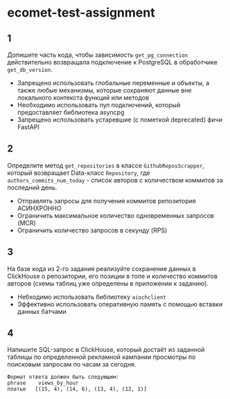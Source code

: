 # ecomet-test-assignment

## 1
Допишите часть кода, чтобы зависимость `get_pg_connection` действительно
возвращала подключение к PostgreSQL в обработчике `get_db_version`.

- Запрещено использовать глобальные переменные и объекты, а также любые механизмы,
которые сохраняют данные вне локального контекста функций или методов
- Необходимо использовать пул подключений, который предоставляет библиотека asyncpg
- Запрещено использовать устаревшие (с пометкой deprecated) фичи FastAPI


## 2
Определите метод `get_repositories` в классе `GithubReposScrapper`, который возвращает Data-класс `Repository`,
где `authors_commits_num_today` - список авторов с количеством коммитов за последний день.

- Отправлять запросы для получения коммитов репозитория АСИНХРОННО
- Ограничить максимальное количество одновременных запросов (MCR)
- Ограничить количество запросов в секунду (RPS)


## 3
На базе кода из 2-го задания реализуйте сохранение данных в ClickHouse о репозитории, 
его позиции в топе и количество коммитов авторов (схемы таблиц уже определены в приложении к заданию).

- Небходимо использовать библиотеку `aiochclient`
- Эффективно использовать оперативную память с помощью вставки данных батчами


## 4
Напишите SQL-запрос в ClickHouse, который достаёт из заданной таблицы
по определенной рекламной кампании просмотры по поисковым запросам по часам за сегодня.

    Формат ответа должен быть следующим:
    phrase    views_by_hour
    платье   [(15, 4), (14, 6), (13, 4), (12, 1)]